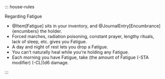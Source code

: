 <div class="ecr ecr-wrapper ecr-markeddown">
::: house-rules

Regarding Fatigue

- @Item[Fatigue] sits in your inventory, and @JournalEntry[Encumbrance]{encumbers} the holder.
- Forced marches, radiation poisoning, constant prayer, lengthy rituals, lack of sleep, etc. gives you Fatigue.
- A day and night of rest lets you drop a Fatigue.
- You can't naturally heal while you're holding any Fatigue.
- Each morning you have Fatigue, take (the amount of Fatigue (-STA modifier) (-CL))d6 damage.

:::
</div>